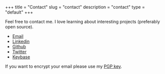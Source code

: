 +++
title = "Contact"
slug = "contact"
description = "contact"
type = "default"
+++

Feel free to contact me. I love learning about interesting projects (preferably open source).

- [Email](mailto:alexandermichaelmiranda@gmail.com)
- [Linkedin](https://linkedin.com/in/alexmmiranda)
- [Github](https://github.com/ammiranda)
- [Twitter](https://twitter.com/amiranda222)
- [Keybase](https://keybase.io/amiranda)

If you want to encrypt your email please use my [PGP key](/pgp.txt).
